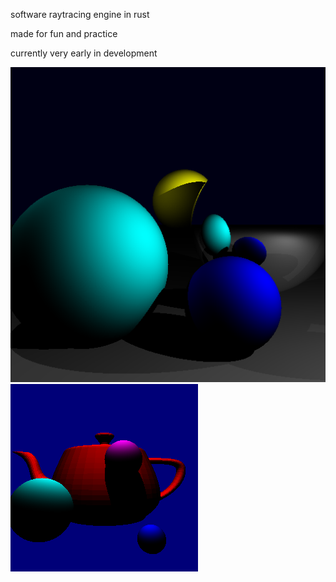 software raytracing engine in rust

made for fun and practice


currently very early in development

![spheres, shading, shadows and multiple light sources](demo.png "demo image")
![obj importing](demo2.png "demo image")

